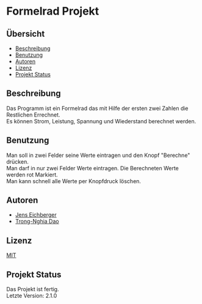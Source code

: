 # Formelrad Projekt

## Übersicht
- [Beschreibung](#beschreibung)
- [Benutzung](#benutzung)
- [Autoren](#autoren)
- [Lizenz](#lizenz)
- [Projekt Status](#projekt-status)

## Beschreibung
Das Programm ist ein Formelrad das mit Hilfe der ersten zwei Zahlen die Restlichen Errechnet. <br>
Es können Strom, Leistung, Spannung und Wiederstand berechnet werden.


## Benutzung
Man soll in zwei Felder seine Werte eintragen und den Knopf "Berechne" drücken. <br>
Man darf in nur zwei Felder Werte eintragen. Die Berechneten Werte werden rot Markiert. <br>
Man kann schnell alle Werte per Knopfdruck löschen.

## Autoren
- [Jens Eichberger](https://github.com/Nexterbyby)
- [Trong-Nghia Dao](https://github.com/RiceDefender)

## Lizenz
[MIT](https://choosealicense.com/licenses/mit/)

## Projekt Status
Das Projekt ist fertig. <br>
Letzte Version: 2.1.0
